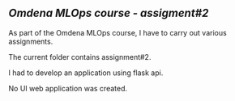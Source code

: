## ***Omdena MLOps course - assigment#2***
As part of the Omdena MLOps course, I have to carry out various assignments.

The current folder contains assignment#2.

I had to develop an application using flask api.

No UI web application was created.
